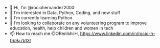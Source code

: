 - 👋 Hi, I’m @rociohernandez2000
- 👀 I’m interested in Data, Python, Coding, and new stuff
- 🌱 I’m currently learning Python
- 💞️ I’m looking to collaborate on any volunteering program to improve education, health, help children and women in tech
- 📫 How to reach me @ORenIshiiH, https://www.linkedin.com/in/rocio-h-0b9a7b13/

<!---
rociohernandez2000/rociohernandez2000 is a ✨ special ✨ repository because its `README.md` (this file) appears on your GitHub profile.
You can click the Preview link to take a look at your changes.
--->

